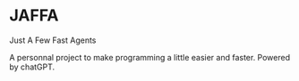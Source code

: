 # JAFFA
Just A Few Fast Agents

A personnal project to make programming a little easier and faster. Powered by chatGPT.
